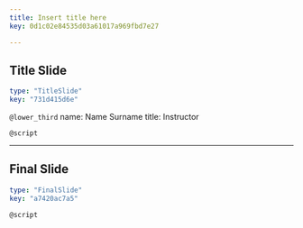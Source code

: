 ```yaml
---
title: Insert title here
key: 0d1c02e84535d03a61017a969fbd7e27

---
```

## Title Slide

```yaml
type: "TitleSlide"
key: "731d415d6e"
```

`@lower_third`
name: Name Surname
title: Instructor


`@script`



---
## Final Slide

```yaml
type: "FinalSlide"
key: "a7420ac7a5"
```

`@script`


